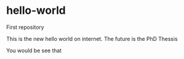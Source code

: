 # hello-world

First repository

This is the new hello world on internet. The future is the PhD Thessis

You would be see that
